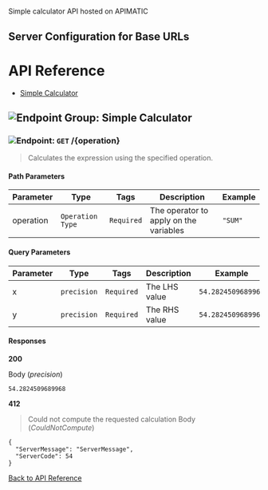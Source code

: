 # 

Simple calculator API hosted on APIMATIC



## Server Configuration for Base URLs







# <a name="api_reference"></a>API Reference

* [Simple Calculator](#simple_calculator)

## <a name="simple_calculator"></a>![Endpoint Group: ](https://apidocs.io/img/class.png "Simple Calculator") Simple Calculator


### <a name="calculate"></a>![Endpoint: ](https://apidocs.io/img/method.png "Calculate") `GET` /{operation}

> Calculates the expression using the specified operation.



#### Path Parameters
| Parameter | Type | Tags | Description | Example |
|-----------|------| ---- |-------------| ------- |
| operation | `Operation Type` |  ``` Required ```  | The operator to apply on the variables | `"SUM"` | 

#### Query Parameters
| Parameter | Type | Tags | Description | Example |
|-----------|------| ---- |-------------| ------- |
| x | `precision` |  ``` Required ```  | The LHS value | `54.2824509689968` | 
| y | `precision` |  ``` Required ```  | The RHS value | `54.2824509689968` | 

#### Responses
**200** 

Body (_precision_) 
```
54.2824509689968
```


**412** 

> Could not compute the requested calculation
Body (_CouldNotCompute_) 
```
{
  "ServerMessage": "ServerMessage",
  "ServerCode": 54
}
```


[Back to API Reference](#api_reference)

